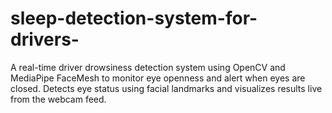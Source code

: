 # sleep-detection-system-for-drivers-
A real-time driver drowsiness detection system using OpenCV and MediaPipe FaceMesh to monitor eye openness and alert when eyes are closed. Detects eye status using facial landmarks and visualizes results live from the webcam feed.
